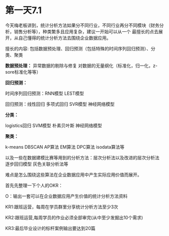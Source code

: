 # 第一天7.1
今天梅老板讲到，统计分析方法如果分不同行业，不同行业再分不同模块（财务分析，销售分析等），种类繁多且应用复杂，建议一开始可以从一个
最擅长的点去展开，从自己懂得的统计分析方法去围绕企业数据应用。

擅长的内容:
包括数据预处理、回归预测（包括特殊的时间序列回归预测）、分类、聚类

**数据预处理：** 异常数据的剔除与修复  对数据的无量纲化（标准化，归一化，z-sore标准化等等）

**回归预测：**

时间序列回归预测：RNN模型 LEST模型

回归预测：线性回归 多项式回归 SVR模型 神经网络模型

**分类：**

logistics回归 SVM模型 朴素贝叶斯 神经网络模型

**聚类：**

k-means DBSCAN AP算法 EM算法 DPC算法 isodata算法等

以及一些在数据建模比赛等用到的分析方法：层次分析法以及改进的层次分析法 逐步回归模型 灰色关联分析法等

难点是怎么围绕这些算法在企业数据应用中产生实际应用价值而展开。

首先先整理一下个人的OKR：

O：输出一套可以在企业数据应用产生价值的统计分析方法资料

KR1:跟班运营，每周在学员群里分享统计分析方法至少3次

KR2:跟班运营,每周学员的作业必须全部审完(从中至少发掘出10个需求)

KR3:最后毕业设计的标杆案例输出要达到20篇
